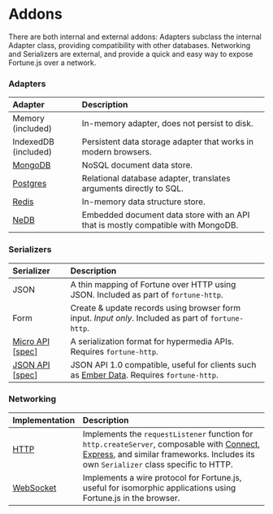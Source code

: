 # Addons

There are both internal and external addons: Adapters subclass the internal Adapter class, providing compatibility with other databases. Networking and Serializers are external, and provide a quick and easy way to expose Fortune.js over a network.


### Adapters

| Adapter          | Description                                              |
|:-----------------|:---------------------------------------------------------|
| Memory (included) | In-memory adapter, does not persist to disk. |
| IndexedDB (included) | Persistent data storage adapter that works in modern browsers. |
| [MongoDB](https://github.com/fortunejs/fortune-mongodb) | NoSQL document data store. |
| [Postgres](https://github.com/fortunejs/fortune-postgres) | Relational database adapter, translates arguments directly to SQL. |
| [Redis](https://github.com/thibremy/fortune-redis) | In-memory data structure store. |
| [NeDB](https://github.com/fortunejs/fortune-nedb) | Embedded document data store with an API that is mostly compatible with MongoDB. |


### Serializers

| Serializer       | Description                                              |
|:-----------------|:---------------------------------------------------------|
| JSON | A thin mapping of Fortune over HTTP using JSON. Included as part of `fortune-http`. |
| Form | Create & update records using browser form input. *Input only*. Included as part of `fortune-http`. |
| [Micro API](https://github.com/fortunejs/fortune-micro-api) [[spec](http://micro-api.org)] | A serialization format for hypermedia APIs. Requires `fortune-http`. |
| [JSON API](https://github.com/fortunejs/fortune-json-api) [[spec](http://jsonapi.org)] | JSON API 1.0 compatible, useful for clients such as [Ember Data](https://github.com/emberjs/data). Requires `fortune-http`. |


### Networking

| Implementation   | Description                                              |
|:-----------------|:---------------------------------------------------------|
| [HTTP](http://fortunejs.com/api/#net-http) | Implements the `requestListener` function for `http.createServer`, composable with [Connect](https://github.com/senchalabs/connect), [Express](http://expressjs.com/), and similar frameworks. Includes its own `Serializer` class specific to HTTP. |
| [WebSocket](http://fortunejs.com/api/#net-ws) | Implements a wire protocol for Fortune.js, useful for isomorphic applications using Fortune.js in the browser. |
